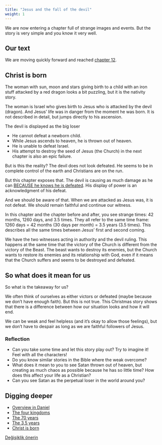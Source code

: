 ```yaml
---
title: "Jesus and the fall of the devil"
weight: 1
---
```



We are now entering a chapter full of strange images and events. But the story is very simple and you know it very well.


## Our text

<a name="e630"></a>
We are moving quickly forward and reached [chapter 12](https://www.bibleserver.com/NIV/Revelation12).


## Christ is born

<a name="7fa6"></a>
The woman with sun, moon and stars giving birth to a child with an iron stuff attacked by a red dragon looks a bit puzzling, but it is the nativity story.

The woman is Israel who gives birth to Jesus who is attacked by the devil (dragon). And Jesus’ life was in danger from the moment he was born. It is not described in detail, but jumps directly to his ascension.

The devil is displayed as the big loser

- He cannot defeat a newborn child.
- While Jesus ascends to heaven, he is thrown out of heaven.
- He is unable to defeat Israel.
- His attempt to destroy the seed of Jesus (the Church) in the next chapter is also an epic failure.


But is this the reality? The devil does not look defeated. He seems to be in complete control of the earth and Christians are on the run.

But this chapter exposes that. The devil is causing as much damage as he can [BECAUSE he knows he is defeated](https://www.bibleserver.com/NIV/Revelation12%3A11-12). His display of power is an acknowledgment of his defeat.

And we should be aware of that. When we are attacked as Jesus was, it is not defeat. We should remain faithful and continue our witness.

In this chapter and the chapter before and after, you see strange times: 42 months, 1260 days, and 3.5 times. They all refer to the same time frame: 1260 days = 42 months (30 days per month) = 3.5 years (3.5 times). This describes all the same times between Jesus’ first and second coming.

We have the two witnesses acting in authority and the devil ruling. This happens at the same time that the victory of the Church is different from the victory of the Beast. The beast wants to destroy its enemies, but the Church wants to restore its enemies and its relationship with God, even if it means that the Church suffers and seems to be destroyed and defeated.


## So what does it mean for us

<a name="596b"></a>
So what is the takeaway for us?

We often think of ourselves as either victors or defeated (maybe because we don’t have enough faith). But this is not true. This Christmas story shows that there is a difference between how our situation looks and how it will end.

We can be weak and feel helpless (and it’s okay to allow those feelings), but we don’t have to despair as long as we are faithful followers of Jesus.


### Reflection

<a name="e9a1"></a>
- Can you take some time and let this story play out? Try to imagine it! Feel with all the characters!
- Do you know similar stories in the Bible where the weak overcome?
- What does it mean to you to see Satan thrown out of heaven, but creating as much chaos as possible because he has so little time? How does this affect your life as a Christian?
- Can you see Satan as the perpetual loser in the world around you?







## Digging deeper

<a name="06f1"></a>
- [Overview in Daniel](../../../../bible/daniel/expl/the-book-of-daniel)
- [The four kingdoms](../../../../bible/daniel/expl/the-four-kingdoms-in-daniel)
- [The 70 years](../../../../bible/daniel/expl/the-70-year-weeks)
- [The 3,5 years](../../../../bible/daniel/expl/the-secret-of-the-3-5-years)
- [Christ is born](../../../../content/jesus/expl/a-different-christmas-story)







[Değişiklik önerin](https://github.com/revelation-today/revelation-today/blob/main/exampleSite/content/docs/content/jesus/appl/jesus-and-the-fall-of-the-devil.md)
